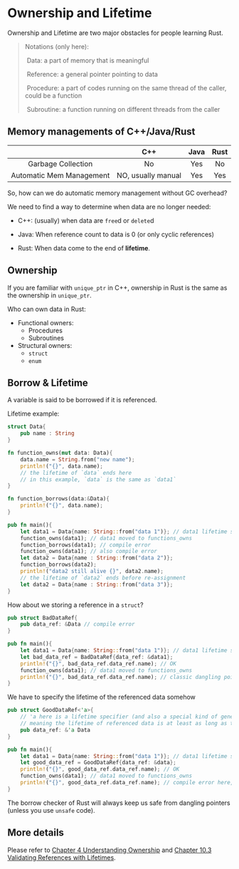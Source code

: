 # Ownership and Lifetime

Ownership and Lifetime are two major obstacles for people learning Rust.

> Notations (only here):
>
> ​	Data: a part of memory that is meaningful
>
> ​	Reference: a general pointer pointing to data
>
> ​	Procedure: a part of codes running on the same thread of the caller, could be a function
>
> ​	Subroutine: a function running on different threads from the caller

## Memory managements of C++/Java/Rust

|                          |        C++         | Java | Rust |
| :----------------------: | :----------------: | :--: | :--: |
|    Garbage Collection    |         No         | Yes  |  No  |
| Automatic Mem Management | NO, usually manual | Yes  | Yes  |

So, how can we do automatic memory management without GC overhead?

We need to find a way to determine when data are no longer needed:

* C++: (usually) when data are `free`d or `delete`d

* Java: When reference count to data is 0 (or only cyclic references)

* Rust: When data come to the end of **lifetime**.

## Ownership

If you are familiar with `unique_ptr` in C++, ownership in Rust is the same as the ownership in `unique_ptr`.

Who can own data in Rust:

* Functional owners:
    * Procedures
    * Subroutines
* Structural owners:
    * `struct`
    * `enum`

## Borrow & Lifetime

A variable is said to be borrowed if it is referenced.

Lifetime example:

```rust
struct Data{
    pub name : String
}

fn function_owns(mut data: Data){
    data.name = String.from("new name");
    println!("{}", data.name);
    // the lifetime of `data` ends here
    // in this example, `data` is the same as `data1`
}

fn function_borrows(data:&Data){
    println!("{}", data.name);
}

pub fn main(){
    let data1 = Data{name: String::from("data 1")}; // data1 lifetime start here
    function_owns(data1); // data1 moved to functions_owns
    function_borrows(data1); // compile error
    function_owns(data1); // also compile error
    let data2 = Data{name : String::from("data 2")};
    function_borrows(data2);
    println!("data2 still alive {}", data2.name);
    // the lifetime of `data2` ends before re-assignment
    let data2 = Data{name : String::from("data 3")};
}
```

How about we storing a reference in a `struct`?

```rust
pub struct BadDataRef{
	pub data_ref: &Data // compile error
}

pub fn main(){
    let data1 = Data{name: String::from("data 1")}; // data1 lifetime start here
    let bad_data_ref = BadDataRef{data_ref: &data1};
    println!("{}", bad_data_ref.data_ref.name); // OK
    function_owns(data1); // data1 moved to functions_owns
    println!("{}", bad_data_ref.data_ref.name); // classic dangling pointer problem!
}
```

We have to specify the lifetime of the referenced data somehow

```rust
pub struct GoodDataRef<'a>{
    // 'a here is a lifetime specifier (and also a special kind of generics)
    // meaning the lifetime of referenced data is at least as long as the lifetimes of GoodDataRef instances
    pub data_ref: &'a Data
}

pub fn main(){
    let data1 = Data{name: String::from("data 1")}; // data1 lifetime start here
    let good_data_ref = GoodDataRef{data_ref: &data};
    println!("{}", good_data_ref.data_ref.name); // OK
    function_owns(data1); // data1 moved to functions_owns
    println!("{}", good_data_ref.data_ref.name); // compile error here, `good_data_ref` lives longer than `data1`
}
```

The borrow checker of Rust will always keep us safe from dangling pointers (unless you use `unsafe` code).

## More details

Please refer to [Chapter 4 Understanding Ownership](https://doc.rust-lang.org/book/ch04-00-understanding-ownership.html) and [Chapter 10.3 Validating References with Lifetimes](https://doc.rust-lang.org/book/ch10-03-lifetime-syntax.html).

